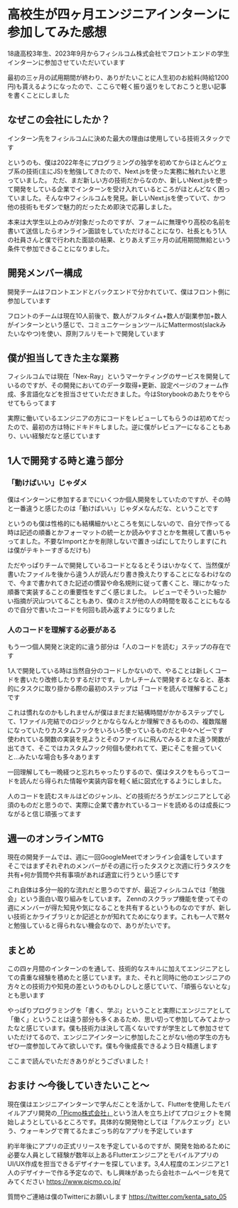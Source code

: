 # 高校生が四ヶ月エンジニアインターンに参加してみた感想
18歳高校3年生、2023年9月からフィシルコム株式会社でフロントエンドの学生インターンに参加させていただいています

最初の三ヶ月の試用期間が終わり、ありがたいことに人生初のお給料(時給1200円)も貰えるようになったので、ここらで軽く振り返りをしておこうと思い記事を書くことにしました

## なぜこの会社にしたか？
インターン先をフィシルコムに決めた最大の理由は使用している技術スタックです

というのも、僕は2022年冬にプログラミングの独学を初めてからほとんどウェブ系の技術(主にJS)を勉強してきたので、Next.jsを使った実務に触れたいと思っていました。
ただ、まだ新しい方の技術だからなのか、新しいNext.jsを使って開発をしている企業でインターンを受け入れているところがほとんどなく困っていました。そんな中フィシルコムを発見。新しいNext.jsを使っていて、かつ他の技術もモダンで魅力的だったため即決で応募しました。

本来は大学生以上のみが対象だったのですが、フォームに無理やり高校の名前を書いて送信したらオンライン面談をしていただけることになり、社長ともう1人の社員さんと僕で行われた面談の結果、とりあえず三ヶ月の試用期間無給という条件で参加できることになりました。

## 開発メンバー構成
開発チームはフロントエンドとバックエンドで分かれていて、僕はフロント側に参加しています

フロントのチームは現在10人前後で、数人がフルタイム+数人が副業参加+数人がインターンという感じで、コミュニケーションツールにMattermost(slackみたいなやつ)を使い、原則フルリモートで開発しています

## 僕が担当してきた主な業務
フィシルコムでは現在「Nex-Ray」というマーケティングのサービスを開発しているのですが、その開発においてのデータ取得+更新、設定ページのフォーム作成、多言語化などを担当させていただきました。今はStorybookのあたりをやらせてもらってます

実際に働いているエンジニアの方にコードをレビューしてもらうのは初めてだったので、最初の方は特にドキドキしました。逆に僕がレビュアーになることもあり、いい経験だなと感じています

## 1人で開発する時と違う部分
### 「動けばいい」じゃダメ
僕はインターンに参加するまでにいくつか個人開発をしていたのですが、その時と一番違うと感じたのは「動けばいい」じゃダメなんだな、ということです

というのも僕は性格的にも結構細かいところを気にしないので、自分で作ってる時は記述の順番とかフォーマットの統一とか読みやすさとかを無視して書いちゃってました。不要なImportとかを削除しないで置きっぱにしてたりします(これは僕がテキトーすぎるだけも)

ただやっぱりチームで開発しているコードとなるとそうはいかなくて、当然僕が書いたファイルを後から違う人が読んだり書き換えたりすることになるわけなので、今まで書かれてきた記述の慣習や命名規則に従って書くこと、理にかなった順番で実装することの重要性をすごく感じました。
レビューでそういった細かい指摘が沢山ついてることもあり、僕のミスが他の人の時間を取ることにもなるので自分で書いたコードを何回も読み返すようになりました

### 人のコードを理解する必要がある
もう一つ個人開発と決定的に違う部分は「人のコードを読む」ステップの存在です

1人で開発している時は当然自分のコードしかないので、やることは新しくコードを書いたり改修したりするだけです。しかしチームで開発するとなると、基本的にタスクに取り掛かる際の最初のステップは「コードを読んで理解すること」です

これは慣れなのかもしれませんが僕はまだまだ結構時間がかかるステップでして、1ファイル完結でのロジックとかならなんとか理解できるものの、複数階層になっていたりカスタムフックをいろいろ使っているものだと中々ヘビーです
使われている関数の実装を見ようとそのファイルに飛んでみるとまた違う関数が出てきて、そこではカスタムフック何個も使われてて、更にそこを掘っていくと...みたいな場合も多々あります

一回理解しても一晩経つと忘れちゃったりするので、僕はタスクをもらってコードを読んだら得られた情報や実装内容を軽く紙に図式化するようにしました。

人のコードを読むスキルはどのジャンル、どの技術だろうがエンジニアとして必須のものだと思うので、実際に企業で書かれているコードを読めるのは成長につながると信じ頑張ってます

## 週一のオンラインMTG
現在の開発チームでは、週に一回GoogleMeetでオンライン会議をしています
そこではまずそれぞれのメンバーがその週に行ったタスクと次週に行うタスクを共有+何か質問や共有事項があれば適宜に行うという感じです

これ自体は多分一般的な流れだと思うのですが、最近フィシルコムでは「勉強会」という面白い取り組みをしています。
Zennのスクラップ機能を使ってその週にメンバーが得た知見や気になることを共有するというものなのですが、新しい技術とかライブラリとか記述とかが知れてためになります。これも一人で黙々と勉強していると得られない機会なので、ありがたいです。

## まとめ
この四ヶ月間のインターンのを通して、技術的なスキルに加えてエンジニアとしての貴重な経験を積めたと感じています。また、それと同時に他のエンジニアの方々との技術力や知見の差というのもひしひしと感じていて、「頑張らないとな」とも思います

やっぱりプログラミングを「書く、学ぶ」ということと実際にエンジニアとして「働く」ということは違う部分も多くあるため、思い切って参加してみてよかったなと感じています。僕も技術力は決して高くないですが学生として参加させていただけてるので、エンジニアインターンに参加したことがない他の学生の方もぜひ一度参加してみて欲しいです。僕も今後成長できるよう日々精進します

ここまで読んでいただきありがとうございました！

## おまけ 〜今後していきたいこと〜
現在僕はエンジニアインターンで学んだことを活かして、Flutterを使用したモバイルアプリ開発の[「Picmo株式会社」](https://www.picmo.co.jp/)という法人を立ち上げてプロジェクトを開始しようとしているところです。具体的な開発物としては「アルクエッグ」という、ウォーキングで育てるたまごっち的なアプリを予定しています

約半年後にアプリの正式リリースを予定しているのですが、開発を始めるために必要な人員として経験が数年以上あるFlutterエンジニアとモバイルアプリのUI/UX作成を担当できるデザイナーを探しています。3,4人程度のエンジニアと1人のデザイナーで作る予定なので、もし興味があったら会社ホームページを見てみてください
https://www.picmo.co.jp/

質問やご連絡は僕のTwitterにお願いします
https://twitter.com/kenta_sato_05